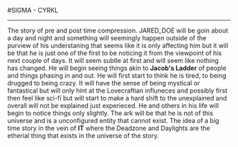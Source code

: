 #SIGMA - CYRKL

---

The story of pre and post time compression. JARED_DOE will be goin about a day and night and something will seemingly happen outside of the purview of his understaning that seems like it is only affecting him but it will be that he is just one of the first to be noticing it from the viewpoint of his next couple of days. It will seem subtle at first and will seem like nothing has changed. He will begin seeing things akin to **Jacob's Ladder** of people and things phasing in and out. He will first start to think he is tired, to being drugged to being crazy. It will have the sense of being mystical or fantastical but will only hint at the Lovecraftian influneces and possibly first then feel like sci-fi but will start to make a hard shift to the unexplained and overall will not be explained just experieced. He and others in his life will begin to notice things only slightly. The ark will be that he is not of this universe and is a unconfigured entity that cannot exist. The idea of a big time story in the vein of **IT** where the Deadzone and Daylights are the etherial thing that exists in the universe of the story.
